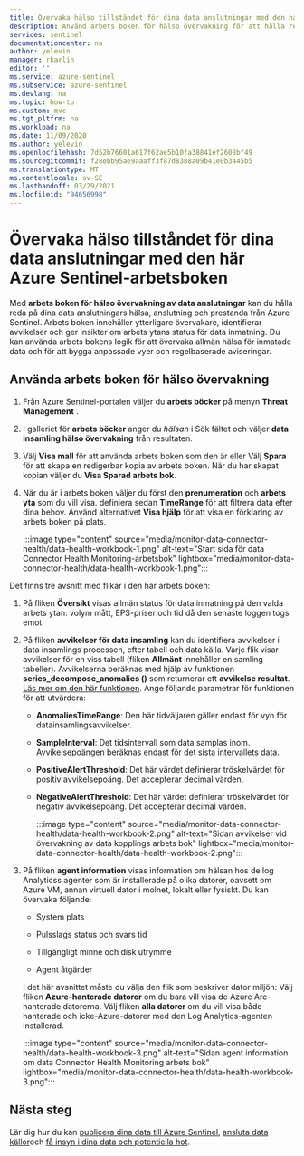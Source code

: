 ```yaml
---
title: Övervaka hälso tillståndet för dina data anslutningar med den här Azure Sentinel-arbetsboken | Microsoft Docs
description: Använd arbets boken för hälso övervakning för att hålla reda på anslutningen och prestandan för dina data anslutningar.
services: sentinel
documentationcenter: na
author: yelevin
manager: rkarlin
editor: ''
ms.service: azure-sentinel
ms.subservice: azure-sentinel
ms.devlang: na
ms.topic: how-to
ms.custom: mvc
ms.tgt_pltfrm: na
ms.workload: na
ms.date: 11/09/2020
ms.author: yelevin
ms.openlocfilehash: 7d52b76601a617f62ae5b10fa38841ef2608bf49
ms.sourcegitcommit: f28ebb95ae9aaaff3f87d8388a09b41e0b3445b5
ms.translationtype: MT
ms.contentlocale: sv-SE
ms.lasthandoff: 03/29/2021
ms.locfileid: "94656998"
---
```

# <a name="monitor-the-health-of-your-data-connectors-with-this-azure-sentinel-workbook"></a>Övervaka hälso tillståndet för dina data anslutningar med den här Azure Sentinel-arbetsboken

Med **arbets boken för hälso övervakning av data anslutningar** kan du hålla reda på dina data anslutningars hälsa, anslutning och prestanda från Azure Sentinel. Arbets boken innehåller ytterligare övervakare, identifierar avvikelser och ger insikter om arbets ytans status för data inmatning. Du kan använda arbets bokens logik för att övervaka allmän hälsa för inmatade data och för att bygga anpassade vyer och regelbaserade aviseringar.

## <a name="use-the-health-monitoring-workbook"></a>Använda arbets boken för hälso övervakning

1. Från Azure Sentinel-portalen väljer du **arbets böcker** på menyn **Threat Management** .

1. I galleriet för **arbets böcker** anger du *hälsan* i Sök fältet och väljer **data insamling hälso övervakning** från resultaten.

1. Välj **Visa mall** för att använda arbets boken som den är eller Välj **Spara** för att skapa en redigerbar kopia av arbets boken. När du har skapat kopian väljer du **Visa Sparad arbets bok**.

1. När du är i arbets boken väljer du först den **prenumeration** och **arbets yta** som du vill visa. definiera sedan **TimeRange** för att filtrera data efter dina behov. Använd alternativet **Visa hjälp** för att visa en förklaring av arbets boken på plats.

    :::image type="content" source="media/monitor-data-connector-health/data-health-workbook-1.png" alt-text="Start sida för data Connector Health Monitoring-arbetsbok" lightbox="media/monitor-data-connector-health/data-health-workbook-1.png":::

Det finns tre avsnitt med flikar i den här arbets boken:

1. På fliken **Översikt** visas allmän status för data inmatning på den valda arbets ytan: volym mått, EPS-priser och tid då den senaste loggen togs emot.

1. På fliken **avvikelser för data insamling** kan du identifiera avvikelser i data insamlings processen, efter tabell och data källa. Varje flik visar avvikelser för en viss tabell (fliken **Allmänt** innehåller en samling tabeller). Avvikelserna beräknas med hjälp av funktionen **series_decompose_anomalies ()** som returnerar ett **avvikelse resultat**. [Läs mer om den här funktionen](/azure/data-explorer/kusto/query/series-decompose-anomaliesfunction?WT.mc_id=Portal-fx). Ange följande parametrar för funktionen för att utvärdera:

    - **AnomaliesTimeRange**: Den här tidväljaren gäller endast för vyn för datainsamlingsavvikelser.
    - **SampleInterval**: Det tidsintervall som data samplas inom. Avvikelsepoängen beräknas endast för det sista intervallets data.
    - **PositiveAlertThreshold**: Det här värdet definierar tröskelvärdet för positiv avvikelsepoäng. Det accepterar decimal värden.
    - **NegativeAlertThreshold**: Det här värdet definierar tröskelvärdet för negativ avvikelsepoäng. Det accepterar decimal värden.

        :::image type="content" source="media/monitor-data-connector-health/data-health-workbook-2.png" alt-text="Sidan avvikelser vid övervakning av data kopplings arbets bok" lightbox="media/monitor-data-connector-health/data-health-workbook-2.png":::

1. På fliken **agent information** visas information om hälsan hos de log Analyticss agenter som är installerade på olika datorer, oavsett om Azure VM, annan virtuell dator i molnet, lokalt eller fysiskt. Du kan övervaka följande:

   - System plats

   - Pulsslags status och svars tid

   - Tillgängligt minne och disk utrymme

   - Agent åtgärder

    I det här avsnittet måste du välja den flik som beskriver dator miljön: Välj fliken **Azure-hanterade datorer** om du bara vill visa de Azure Arc-hanterade datorerna. Välj fliken **alla datorer** om du vill visa både hanterade och icke-Azure-datorer med den Log Analytics-agenten installerad.

    :::image type="content" source="media/monitor-data-connector-health/data-health-workbook-3.png" alt-text="Sidan agent information om data Connector Health Monitoring arbets bok" lightbox="media/monitor-data-connector-health/data-health-workbook-3.png":::

## <a name="next-steps"></a>Nästa steg
Lär dig hur du kan [publicera dina data till Azure Sentinel](quickstart-onboard.md), [ansluta data källor](connect-data-sources.md)och [få insyn i dina data och potentiella hot](quickstart-get-visibility.md).